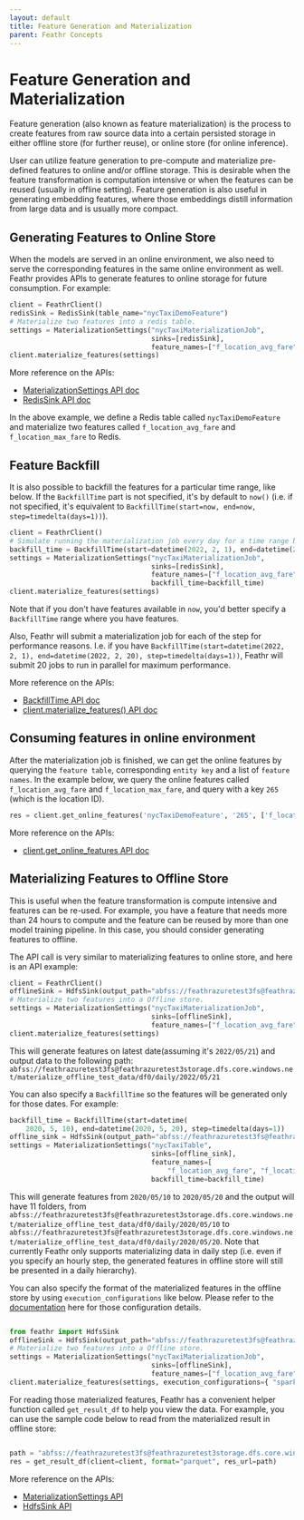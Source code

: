 ```yaml
---
layout: default
title: Feature Generation and Materialization
parent: Feathr Concepts
---
```


# Feature Generation and Materialization

Feature generation (also known as feature materialization) is the process to create features from raw source data into a certain persisted storage in either offline store (for further reuse), or online store (for online inference).

User can utilize feature generation to pre-compute and materialize pre-defined features to online and/or offline storage. This is desirable when the feature transformation is computation intensive or when the features can be reused (usually in offline setting). Feature generation is also useful in generating embedding features, where those embeddings distill information from large data and is usually more compact.

## Generating Features to Online Store

When the models are served in an online environment, we also need to serve the corresponding features in the same online environment as well. Feathr provides APIs to generate features to online storage for future consumption. For example:

```python
client = FeathrClient()
redisSink = RedisSink(table_name="nycTaxiDemoFeature")
# Materialize two features into a redis table.
settings = MaterializationSettings("nycTaxiMaterializationJob",
                                   sinks=[redisSink],
                                   feature_names=["f_location_avg_fare", "f_location_max_fare"])
client.materialize_features(settings)
```

More reference on the APIs:

- [MaterializationSettings API doc](https://feathr.readthedocs.io/en/latest/feathr.html#feathr.MaterializationSettings)
- [RedisSink API doc](https://feathr.readthedocs.io/en/latest/feathr.html#feathr.RedisSink)

In the above example, we define a Redis table called `nycTaxiDemoFeature` and materialize two features called `f_location_avg_fare` and `f_location_max_fare` to Redis.

## Feature Backfill

It is also possible to backfill the features for a particular time range, like below. If the `BackfillTime` part is not specified, it's by default to `now()` (i.e. if not specified, it's equivalent to `BackfillTime(start=now, end=now, step=timedelta(days=1))`).

```python
client = FeathrClient()
# Simulate running the materialization job every day for a time range between 2/1/22 and 2/20/22
backfill_time = BackfillTime(start=datetime(2022, 2, 1), end=datetime(2022, 2, 20), step=timedelta(days=1))
settings = MaterializationSettings("nycTaxiMaterializationJob",
                                   sinks=[redisSink],
                                   feature_names=["f_location_avg_fare", "f_location_max_fare"],
                                   backfill_time=backfill_time)
client.materialize_features(settings)
```

Note that if you don't have features available in `now`, you'd better specify a `BackfillTime` range where you have features.

Also, Feathr will submit a materialization job for each of the step for performance reasons. I.e. if you have 
`BackfillTime(start=datetime(2022, 2, 1), end=datetime(2022, 2, 20), step=timedelta(days=1))`, Feathr will submit 20 jobs to run in parallel for maximum performance.

More reference on the APIs:

- [BackfillTime API doc](https://feathr.readthedocs.io/en/latest/feathr.html#feathr.BackfillTime)
- [client.materialize_features() API doc](https://feathr.readthedocs.io/en/latest/feathr.html#feathr.FeathrClient.materialize_features)



## Consuming features in online environment

After the materialization job is finished, we can get the online features by querying the `feature table`, corresponding `entity key` and a list of `feature names`. In the example below, we query the online features called `f_location_avg_fare` and `f_location_max_fare`, and query with a key `265` (which is the location ID).

```python
res = client.get_online_features('nycTaxiDemoFeature', '265', ['f_location_avg_fare', 'f_location_max_fare'])
```

More reference on the APIs:
- [client.get_online_features API doc](https://feathr.readthedocs.io/en/latest/feathr.html#feathr.FeathrClient.get_online_features)

## Materializing Features to Offline Store

This is useful when the feature transformation is compute intensive and features can be re-used. For example, you have a feature that needs more than 24 hours to compute and the feature can be reused by more than one model training pipeline. In this case, you should consider generating features to offline.

The API call is very similar to materializing features to online store, and here is an API example:

```python
client = FeathrClient()
offlineSink = HdfsSink(output_path="abfss://feathrazuretest3fs@feathrazuretest3storage.dfs.core.windows.net/materialize_offline_test_data/")
# Materialize two features into a Offline store.
settings = MaterializationSettings("nycTaxiMaterializationJob",
                                   sinks=[offlineSink],
                                   feature_names=["f_location_avg_fare", "f_location_max_fare"])
client.materialize_features(settings)
```

This will generate features on latest date(assuming it's `2022/05/21`) and output data to the following path:
`abfss://feathrazuretest3fs@feathrazuretest3storage.dfs.core.windows.net/materialize_offline_test_data/df0/daily/2022/05/21`

You can also specify a `BackfillTime` so the features will be generated only for those dates. For example:

```Python
backfill_time = BackfillTime(start=datetime(
    2020, 5, 10), end=datetime(2020, 5, 20), step=timedelta(days=1))
offline_sink = HdfsSink(output_path="abfss://feathrazuretest3fs@feathrazuretest3storage.dfs.core.windows.net/materialize_offline_test_data/")
settings = MaterializationSettings("nycTaxiTable",
                                   sinks=[offline_sink],
                                   feature_names=[
                                       "f_location_avg_fare", "f_location_max_fare"],
                                   backfill_time=backfill_time)
```

This will generate features from `2020/05/10` to `2020/05/20` and the output will have 11 folders, from
`abfss://feathrazuretest3fs@feathrazuretest3storage.dfs.core.windows.net/materialize_offline_test_data/df0/daily/2020/05/10` to `abfss://feathrazuretest3fs@feathrazuretest3storage.dfs.core.windows.net/materialize_offline_test_data/df0/daily/2020/05/20`. Note that currently Feathr only supports materializing data in daily step (i.e. even if you specify an hourly step, the generated features in offline store will still be presented in a daily hierarchy).

You can also specify the format of the materialized features in the offline store by using `execution_configurations` like below. Please refer to the [documentation](../how-to-guides/feathr-job-configuration.md) here for those configuration details.

```python

from feathr import HdfsSink
offlineSink = HdfsSink(output_path="abfss://feathrazuretest3fs@feathrazuretest3storage.dfs.core.windows.net/materialize_offline_data/")
# Materialize two features into a Offline store.
settings = MaterializationSettings("nycTaxiMaterializationJob",
                                   sinks=[offlineSink],
                                   feature_names=["f_location_avg_fare", "f_location_max_fare"])
client.materialize_features(settings, execution_configurations={ "spark.feathr.outputFormat": "parquet"})

```

For reading those materialized features, Feathr has a convenient helper function called `get_result_df` to help you view the data. For example, you can use the sample code below to read from the materialized result in offline store:

```python

path = "abfss://feathrazuretest3fs@feathrazuretest3storage.dfs.core.windows.net/materialize_offline_test_data/df0/daily/2020/05/20/"
res = get_result_df(client=client, format="parquet", res_url=path)
```

More reference on the APIs:

- [MaterializationSettings API](https://feathr.readthedocs.io/en/latest/feathr.html#feathr.MaterializationSettings)
- [HdfsSink API](https://feathr.readthedocs.io/en/latest/feathr.html#feathr.HdfsSource)
